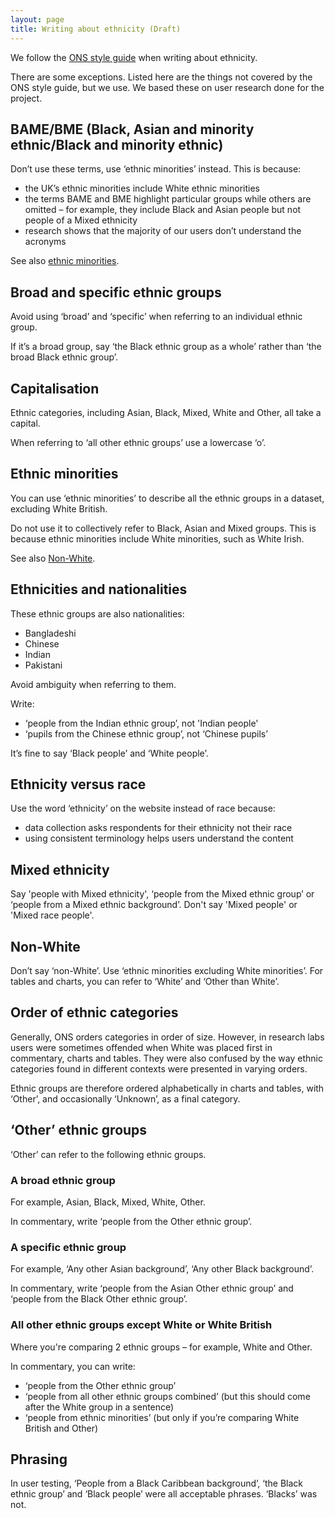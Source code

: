 ```yaml
---
layout: page
title: Writing about ethnicity (Draft)
---
```


We follow the [ONS style guide](https://style.ons.gov.uk/category/house-style/language-and-spelling/#race-and-ethnicity) when writing about ethnicity.   

There are some exceptions. Listed here are the things not covered by the ONS style guide, but we use. We based these on user research done for the project.

## BAME/BME (Black, Asian and minority ethnic/Black and minority ethnic)
Don’t use these terms, use ‘ethnic minorities’ instead. This is because:

* the UK’s ethnic minorities include White ethnic minorities
* the terms BAME and BME highlight particular groups while others are omitted – for example, they include Black and Asian people but not people of a Mixed ethnicity
* research shows that the majority of our users don’t understand the acronyms

See also [ethnic minorities](#ethnic-minorities).

## Broad and specific ethnic groups

Avoid using ‘broad’ and ‘specific’ when referring to an individual ethnic group.

If it’s a broad group, say ‘the Black ethnic group as a whole’ rather than ‘the broad Black ethnic group’.

## Capitalisation

Ethnic categories, including Asian, Black, Mixed, White and Other, all take a capital. 

When referring  to ‘all other ethnic groups’ use a lowercase ‘o’.

## Ethnic minorities

You can use ‘ethnic minorities’ to describe all the ethnic groups in a dataset, excluding White British. 

Do not use it to collectively refer to Black, Asian and Mixed groups. This is because ethnic minorities include White minorities, such as White Irish. 

See also [Non-White](#non-white).

## Ethnicities and nationalities

These ethnic groups are also nationalities: 

* Bangladeshi
* Chinese
* Indian
* Pakistani

Avoid ambiguity when referring to them.

Write:

* ‘people from the Indian ethnic group’, not 'Indian people'
* ‘pupils from the Chinese ethnic group’, not ‘Chinese pupils’

It’s fine to say ‘Black people’ and ‘White people’.

## Ethnicity versus race

Use the word ‘ethnicity’ on the website instead of race because:

* data collection asks respondents for their ethnicity not their race
* using consistent terminology helps users understand the content

## Mixed ethnicity

Say 'people with Mixed ethnicity', ‘people from the Mixed ethnic group’ or ‘people from a Mixed ethnic background’. Don't say 'Mixed people' or 'Mixed race people'.

## Non-White

Don’t say ‘non-White’. Use ‘ethnic minorities excluding White minorities’. For tables and charts, you can refer to ‘White’ and ‘Other than White’.

## Order of ethnic categories

Generally, ONS orders categories in order of size. However, in research labs users were sometimes offended when White was placed first in commentary, charts and tables. They were also confused by the way ethnic categories found in different contexts were presented in varying orders.

Ethnic groups are therefore ordered alphabetically in charts and tables, with ‘Other’, and occasionally ‘Unknown’, as a final category.

## ‘Other’ ethnic groups

‘Other’ can refer to the following ethnic groups.

### A broad ethnic group

For example, Asian, Black, Mixed, White, Other.

In commentary, write ‘people from the Other ethnic group’.

### A specific ethnic group

For example, ‘Any other Asian background’, ‘Any other Black background’.

In commentary, write ‘people from the Asian Other ethnic group’ and ‘people from the Black Other ethnic group’.

### All other ethnic groups except White or White British

Where you're comparing 2 ethnic groups – for example, White and Other.

In commentary, you can write:

* ‘people from the Other ethnic group’
* ‘people from all other ethnic groups combined’ (but this should come after the White group in a sentence)
* ‘people from ethnic minorities’ (but only if you’re comparing White British and Other)

## Phrasing

In user testing, ‘People from a Black Caribbean background’, ‘the Black ethnic group’ and ‘Black people’ were all acceptable phrases. ‘Blacks’ was not.
